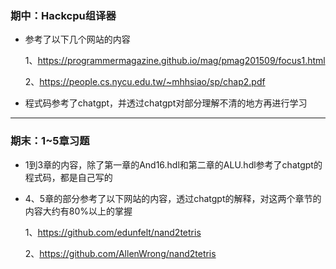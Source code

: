 ### 期中：Hackcpu组译器
   * 参考了以下几个网站的内容
     
     1、https://programmermagazine.github.io/mag/pmag201509/focus1.html
     
     2、https://people.cs.nycu.edu.tw/~mhhsiao/sp/chap2.pdf
   * 程式码参考了chatgpt，并透过chatgpt对部分理解不清的地方再进行学习

***

### 期末：1~5章习题
   * 1到3章的内容，除了第一章的And16.hdl和第二章的ALU.hdl参考了chatgpt的程式码，都是自己写的
   * 4、5章的部分参考了以下网站的内容，透过chatgpt的解释，对这两个章节的内容大约有80%以上的掌握
     
     1、https://github.com/edunfelt/nand2tetris
     
     2、https://github.com/AllenWrong/nand2tetris
